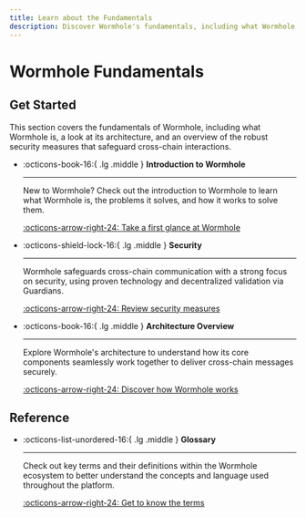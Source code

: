 ```yaml
---
title: Learn about the Fundamentals
description: Discover Wormhole's fundamentals, including what Wormhole is, its architecture, and the robust security measures that safeguard cross-chain interactions.
---
```


# Wormhole Fundamentals

## Get Started

This section covers the fundamentals of Wormhole, including what Wormhole is, a look at its architecture, and an overview of the robust security measures that safeguard cross-chain interactions.

<div class="grid cards" markdown>

-   :octicons-book-16:{ .lg .middle } **Introduction to Wormhole**

    ---

    New to Wormhole? Check out the introduction to Wormhole to learn what Wormhole is, the problems it solves, and how it works to solve them.

    [:octicons-arrow-right-24: Take a first glance at Wormhole](/learn/fundamentals/introduction/)

-   :octicons-shield-lock-16:{ .lg .middle } **Security**

    ---

    Wormhole safeguards cross-chain communication with a strong focus on security, using proven technology and decentralized validation via Guardians.

    [:octicons-arrow-right-24: Review security measures](/learn/fundamentals/security/)

-   :octicons-book-16:{ .lg .middle } **Architecture Overview**

    ---

    Explore Wormhole's architecture to understand how its core components seamlessly work together to deliver cross-chain messages securely.

    [:octicons-arrow-right-24: Discover how Wormhole works](/learn/fundamentals/architecture/)

</div>

## Reference

<div class="grid cards half" markdown>

-   :octicons-list-unordered-16:{ .lg .middle } **Glossary**

    ---

    Check out key terms and their definitions within the Wormhole ecosystem to better understand the concepts and language used throughout the platform.

    [:octicons-arrow-right-24: Get to know the terms](/learn/fundamentals/glossary/)

</div>
